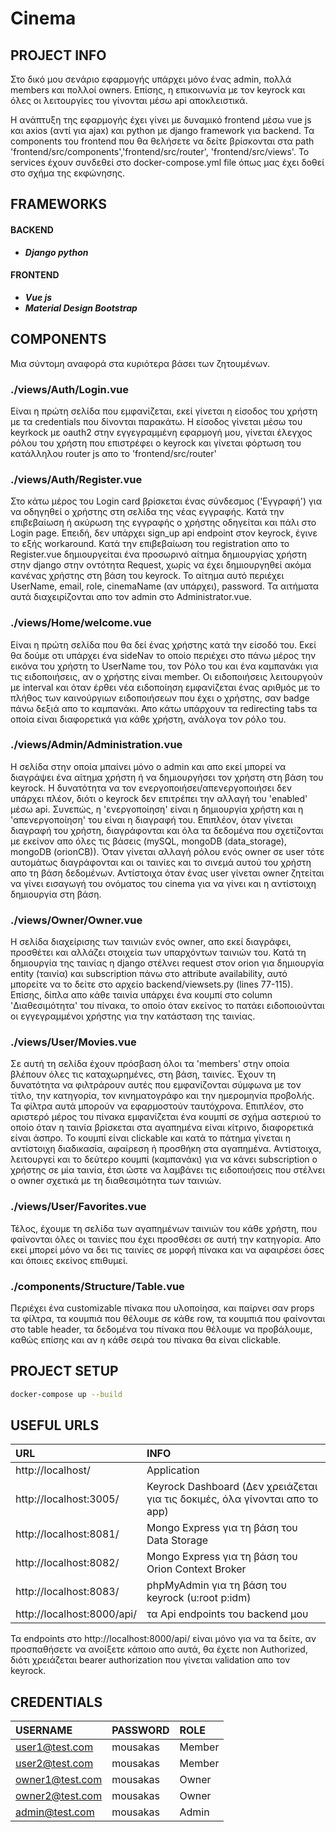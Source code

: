 # Cinema

## PROJECT INFO

Στο δικό μου σενάριο εφαρμογής υπάρχει μόνο ένας admin, πολλά members και πολλοί owners. Επίσης, η επικοινωνία με τον
keyrock και όλες οι λειτουργίες του γίνονται μέσω api αποκλειστικά.

Η ανάπτυξη της εφαρμογής έχει γίνει με δυναμικό frontend μέσω vue js και axios (αντί για ajax) και python με django
framework για backend. Τα components του frontend που θα θελήσετε να δείτε βρίσκονται στα path
'frontend/src/components','frontend/src/router', 'frontend/src/views'. Το services έχουν συνδεθεί στο docker-compose.yml
file όπως μας έχει δοθεί στο σχήμα της εκφώνησης.

## FRAMEWORKS

#### BACKEND

* ***Django python***

#### FRONTEND

* ***Vue js***
* ***Material Design Bootstrap***

## COMPONENTS

Μια σύντομη αναφορά στα κυριότερα βάσει των ζητουμένων.

### ./views/Auth/Login.vue

Είναι η πρώτη σελίδα που εμφανίζεται, εκεί γίνεται η είσοδος του χρήστη με τα credentials που δίνονται παρακάτω. Η
είσοδος γίνεται μέσω του keyrkock με oauth2 στην εγγεγραμμένη εφαρμογή μου, γίνεται έλεγχος ρόλου του χρήστη που
επιστρέφει ο keyrock και γίνεται φόρτωση του κατάλληλου router js απο το
'frontend/src/router'

### ./views/Auth/Register.vue

Στο κάτω μέρος του Login card βρίσκεται ένας σύνδεσμος ('Εγγραφή') για να οδηγηθεί ο χρήστης στη σελίδα της νέας
εγγραφής. Κατά την επιβεβαίωση ή ακύρωση της εγγραφής ο χρήστης οδηγείται και πάλι στο Login page. Επειδή, δεν υπάρχει
sign_up api endpoint στον keyrock, έγινε το εξής workaround. Κατά την επιβεβαίωση του registration απο το Register.vue
δημιουργείται ένα προσωρινό αίτημα δημιουργίας χρήστη στην django στην οντότητα Request, χωρίς να έχει δημιουργηθεί
ακόμα κανένας χρήστης στη βάση του keyrock. Το αίτημα αυτό περιέχει UserName, email, role, cinemaName (αν υπάρχει),
password. Τα αιτήματα αυτά διαχειρίζονται απο τον admin στο Administrator.vue.

### ./views/Home/welcome.vue

Είναι η πρώτη σελίδα που θα δεί ένας χρήστης κατά την είσοδό του. Εκεί θα δούμε οτι υπάρχει ένα sideNav το οποίο
περιέχει στο πάνω μέρος την εικόνα του χρήστη το UserName του, τον Ρόλο του και ένα καμπανάκι για τις ειδοποιήσεις, αν ο
χρήστης είναι member. Οι ειδοποιήσεις λειτουργούν με interval και όταν έρθει νέα ειδοποίηση εμφανίζεται ένας αριθμός με
το πλήθος των καινούργιων ειδοποιήσεων που έχει ο χρήστης, σαν badge πάνω δεξιά απο το καμπανάκι. Απο κάτω υπάρχουν τα
redirecting tabs τα οποία είναι διαφορετικά για κάθε χρήστη, ανάλογα τον ρόλο του.

### ./views/Admin/Administration.vue

Η σελίδα στην οποία μπαίνει μόνο ο admin και απο εκεί μπορεί να διαγράψει ένα αίτημα χρήστη ή να δημιουργήσει τον χρήστη
στη βάση του keyrock. H δυνατότητα να τον ενεργοποιήσει/απενεργοποιήσει δεν υπάρχει πλέον, διότι ο keyrock δεν επιτρέπει
την αλλαγή του 'enabled' μέσω api. Συνεπώς, η 'ενεργοποίηση' είναι η δημιουργία χρήστη και η 'απενεργοποίηση' του είναι
η διαγραφή του. Επιπλέον, όταν γίνεται διαγραφή του χρήστη, διαγράφονται και όλα τα δεδομένα που σχετίζονται με εκείνον
απο όλες τις βάσεις (mySQL, mongoDB (data_storage), mongoDB (orionCB)). Όταν γίνεται αλλαγή ρόλου ενός owner σε user
τότε αυτομάτως διαγράφονται και οι ταινίες και το σινεμά αυτού του χρήστη απο τη βάση δεδομένων. Αντίστοιχα όταν ένας
user γίνεται owner ζητείται να γίνει εισαγωγή του ονόματος του cinema για να γίνει και η αντίστοιχη δημιουργία στη βάση.

### ./views/Owner/Owner.vue

Η σελίδα διαχείρισης των ταινιών ενός owner, απο εκεί διαγράφει, προσθέτει και αλλάζει στοιχεία των υπαρχόντων ταινιών
του. Κατά τη δημιουργία της ταινίας η django στέλνει request στον orion για δημιουργία entity (ταινία) και subscription
πάνω στο attribute availability, αυτό μπορείτε να το δείτε στο αρχείο backend/viewsets.py (lines 77-115). Επίσης, δίπλα
απο κάθε ταινία υπάρχει ένα κουμπί στο column 'Διαθεσιμότητα' του πίνακα, το οποίο όταν εκείνος το πατάει ειδοποιούνται
οι εγγεγραμμένοι χρήστης για την κατάσταση της ταινίας.

### ./views/User/Movies.vue

Σε αυτή τη σελίδα έχουν πρόσβαση όλοι τα 'members' στην οποία βλέπουν όλες τις καταχωρημένες, στη βάση, ταινίες. Έχουν
τη δυνατότητα να φιλτράρουν αυτές που εμφανίζονται σύμφωνα με τον τίτλο, την κατηγορία, τον κινηματογράφο και την
ημερομηνία προβολής. Τα φίλτρα αυτά μπορούν να εφαρμοστούν ταυτόχρονα. Επιπλέον, στο αριστερό μέρος του πίνακα
εμφανίζεται ένα κουμπί σε σχήμα αστεριού το οποίο όταν η ταινία βρίσκεται στα αγαπημένα είναι κίτρινο, διαφορετικά είναι
άσπρο. Το κουμπί είναι clickable και κατά το πάτημα γίνεται η αντίστοιχη διαδικασία, αφαίρεση ή προσθήκη στα αγαπημένα.
Αντίστοιχα, λειτουργεί και το δεύτερο κουμπί (καμπανάκι) για να κάνει subscription ο χρήστης σε μία ταινία, έτσι ώστε να
λαμβάνει τις ειδοποιήσεις που στέλνει ο owner σχετικά με τη διαθεσιμότητα των ταινιών.

### ./views/User/Favorites.vue

Τέλος, έχουμε τη σελίδα των αγαπημένων ταινιών του κάθε χρήστη, που φαίνονται όλες οι ταινίες που έχει προσθέσει σε αυτή
την κατηγορία. Απο εκεί μπορεί μόνο να δει τις ταινίες σε μορφή πίνακα και να αφαιρέσει όσες και όποιες εκείνος
επιθυμεί.

### ./components/Structure/Table.vue

Περιέχει ένα customizable πίνακα που υλοποίησα, και παίρνει σαν props τα φίλτρα, τα κουμπιά που θέλουμε σε κάθε row, τα
κουμπιά που φαίνονται στο table header, τα δεδομένα του πίνακα που θέλουμε να προβάλουμε, καθώς επίσης και αν η κάθε
σειρά του πίνακα θα είναι clickable.

## PROJECT SETUP

```bash
docker-compose up --build
```

## USEFUL URLS

| URL      | INFO
| :------------- |:-------------
| http://localhost/                 | Application
| http://localhost:3005/            | Keyrock Dashboard (Δεν χρειάζεται για τις δοκιμές, όλα γίνονται απο το app)
| http://localhost:8081/            | Mongo Express για τη βάση του Data Storage
| http://localhost:8082/            | Mongo Express για τη βάση του Orion Context Broker
| http://localhost:8083/            | phpMyAdmin για τη βάση του keyrock (u:root p:idm)
| http://localhost:8000/api/        | τα Api endpoints του backend μου

Τα endpoints στο http://localhost:8000/api/ είναι μόνο για να τα δείτε, αν προσπαθήσετε να ανοίξετε κάποιο απο αυτά,
θα έχετε non Authorized, διότι χρειάζεται bearer authorization που γίνεται validation απο τον keyrock.

## CREDENTIALS

| USERNAME          | PASSWORD      |  ROLE
| :-------------    |:------------- |:-------------
| user1@test.com    | mousakas      | Member
| user2@test.com    | mousakas      | Member
| owner1@test.com   | mousakas      | Owner
| owner2@test.com   | mousakas      | Owner
| admin@test.com    | mousakas      | Admin
